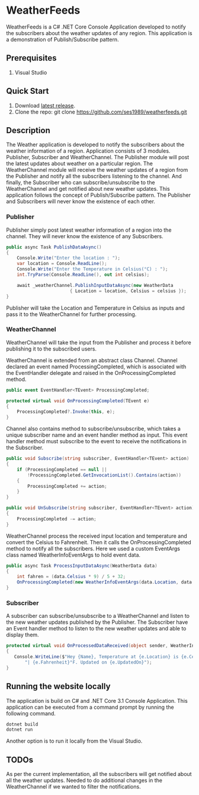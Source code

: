 # WeatherFeeds

WeatherFeeds is a C# .NET Core Console Application developed to notify the subscribers about the weather updates of any region. This application is a demonstration of Publish/Subscribe pattern.

## Prerequisites
1. Visual Studio

## Quick Start

1. Download [latest release](https://github.com/ses1989/weatherfeeds/archive/master.zip).
2. Clone the repo: git clone https://github.com/ses1989/weatherfeeds.git

## Description


The Weather application is developed to notify the subscribers about the weather information of a region. Application consists of 3 modules. Publisher, Subscriber and WeatherChannel. The Publisher module will post the latest updates about weather on a particular region. The WeatherChannel module will receive the weather updates of a region from the Publisher and notify all the subscribers listening to the channel. And finally, the Subscriber who can subscribe/unsubscribe to the WeatherChannel and get notified about new weather updates. This application follows the concept of Publish/Subscribe pattern. The Publisher and Subscribers will never know the existence of each other.



### Publisher
Publisher simply post latest weather information of a region into the channel. They will never know the existence of any Subscribers.
```c#
public async Task PublishDataAsync()
{
    Console.Write("Enter the location : ");
    var location = Console.ReadLine();
    Console.Write("Enter the Temperature in Celsius(°C) : ");
    int.TryParse(Console.ReadLine(), out int celsius);

    await _weatherChannel.PublishInputDataAsync(new WeatherData 
                        { Location = location, Celsius = celsius });
}
```
Publisher will take the Location and Temperature in Celsius as inputs and pass it to the WeatherChannel for further processing. 

### WeatherChannel
WeatherChannel will take the input from the Publisher and process it before publishing it to the subscribed users. 


WeatherChannel is extended from an abstract class Channel<TEvent>. Channel<TEvent> declared an event named ProcessingCompleted, which is associated with the EventHandler<TEventArgs> delegate and raised in the OnProcessingCompleted method.
```c#
public event EventHandler<TEvent> ProcessingCompleted;

protected virtual void OnProcessingCompleted(TEvent e)
{
    ProcessingCompleted?.Invoke(this, e);
}
```
Channel<TEvent> also contains method to subscribe/unsubscribe, which takes a unique subscriber name and an event handler method as input. This event handler method must subscribe to the event to receive the notifications in the Subscriber.
```c#
public void Subscribe(string subscriber, EventHandler<TEvent> action)
{
    if (ProcessingCompleted == null || 
        !ProcessingCompleted.GetInvocationList().Contains(action))
    {
        ProcessingCompleted += action;
    }
}

public void UnSubscribe(string subscriber, EventHandler<TEvent> action)
{
    ProcessingCompleted -= action;
}
```

WeatherChannel process the received input location and temperature and convert the Celsius to Fahrenheit. Then it calls the OnProcessingCompleted method to notify all the subscribers. Here we used a custom EventArgs class named WeatherInfoEventArgs to hold event data.
```c#
public async Task ProcessInputDataAsync(WeatherData data)
{
    int fahren = (data.Celsius * 9) / 5 + 32;
    OnProcessingCompleted(new WeatherInfoEventArgs(data.Location, data.Celsius, fahren));
}
```
### Subscriber
A subscriber can subscribe/unsubscribe to a WeatherChannel and listen to the new weather updates published by the Publisher. The Subscriber have an Event handler method to listen to the new weather updates and able to display them.
```c#
protected virtual void OnProcessedDataReceived(object sender, WeatherInfoEventArgs e)
{
   Console.WriteLine($"Hey {Name}, Temperature at {e.Location} is {e.Celsius}°C" +
       "| {e.Fahrenheit}°F. Updated on {e.UpdatedOn}");
}
```

## Running the website locally
The application is build on C# and .NET Core 3.1 Console Application. This application can be executed from a command prompt by running the following command.

```cmd
dotnet build
dotnet run
```
Another option is to run it locally from the Visual Studio.

## TODOs
As per the current implementation, all the subscribers will get notified about all the weather updates. Needed to do additional changes in the WeatherChannel if we wanted to filter the notifications.
